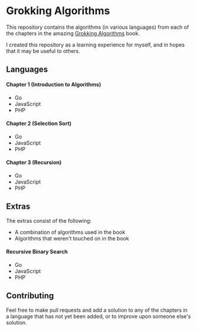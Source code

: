 # Grokking Algorithms

This repository contains the algorithms (in various languages) from each of the chapters in the amazing [Grokking Algorithms](https://www.manning.com/bhargava) book.

I created this repository as a learning experience for myself, and in hopes that it may be useful to others.

## Languages

#### Chapter 1 (Introduction to Algorithms)

- Go
- JavaScript
- PHP

#### Chapter 2 (Selection Sort)

- Go
- JavaScript
- PHP

#### Chapter 3 (Recursion)

- Go
- JavaScript
- PHP

## Extras

The extras consist of the following:

- A combination of algorithms used in the book
- Algorithms that weren't touched on in the book

#### Recursive Binary Search

- Go
- JavaScript
- PHP

## Contributing

Feel free to make pull requests and add a solution to any of the chapters in a language that has not yet been added, or to improve upon someone else's solution.